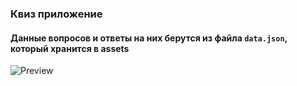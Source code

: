 ### Квиз приложение

#### Данные вопросов и ответы на них берутся из файла `data.json`, который хранится в assets
![Preview](https://i.ibb.co/xChC58V/Screenshot-20221205-163820.png)


